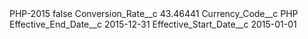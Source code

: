 <?xml version="1.0" encoding="UTF-8"?>
<CustomMetadata xmlns="http://soap.sforce.com/2006/04/metadata" xmlns:xsi="http://www.w3.org/2001/XMLSchema-instance" xmlns:xsd="http://www.w3.org/2001/XMLSchema">
    <label>PHP-2015</label>
    <protected>false</protected>
    <values>
        <field>Conversion_Rate__c</field>
        <value xsi:type="xsd:double">43.46441</value>
    </values>
    <values>
        <field>Currency_Code__c</field>
        <value xsi:type="xsd:string">PHP</value>
    </values>
    <values>
        <field>Effective_End_Date__c</field>
        <value xsi:type="xsd:date">2015-12-31</value>
    </values>
    <values>
        <field>Effective_Start_Date__c</field>
        <value xsi:type="xsd:date">2015-01-01</value>
    </values>
</CustomMetadata>
